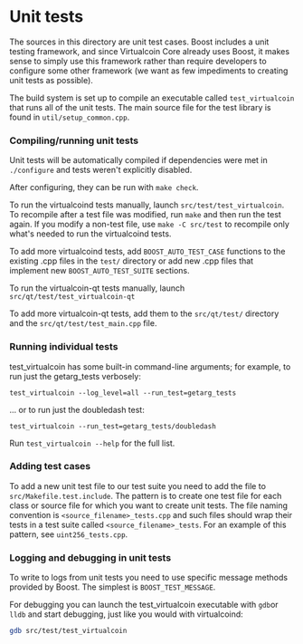 # Unit tests

The sources in this directory are unit test cases. Boost includes a
unit testing framework, and since Virtualcoin Core already uses Boost, it makes
sense to simply use this framework rather than require developers to
configure some other framework (we want as few impediments to creating
unit tests as possible).

The build system is set up to compile an executable called `test_virtualcoin`
that runs all of the unit tests. The main source file for the test library is found in
`util/setup_common.cpp`.

### Compiling/running unit tests

Unit tests will be automatically compiled if dependencies were met in `./configure`
and tests weren't explicitly disabled.

After configuring, they can be run with `make check`.

To run the virtualcoind tests manually, launch `src/test/test_virtualcoin`. To recompile
after a test file was modified, run `make` and then run the test again. If you
modify a non-test file, use `make -C src/test` to recompile only what's needed
to run the virtualcoind tests.

To add more virtualcoind tests, add `BOOST_AUTO_TEST_CASE` functions to the existing
.cpp files in the `test/` directory or add new .cpp files that
implement new `BOOST_AUTO_TEST_SUITE` sections.

To run the virtualcoin-qt tests manually, launch `src/qt/test/test_virtualcoin-qt`

To add more virtualcoin-qt tests, add them to the `src/qt/test/` directory and
the `src/qt/test/test_main.cpp` file.

### Running individual tests

test_virtualcoin has some built-in command-line arguments; for
example, to run just the getarg_tests verbosely:

    test_virtualcoin --log_level=all --run_test=getarg_tests

... or to run just the doubledash test:

    test_virtualcoin --run_test=getarg_tests/doubledash

Run `test_virtualcoin --help` for the full list.

### Adding test cases

To add a new unit test file to our test suite you need
to add the file to `src/Makefile.test.include`. The pattern is to create
one test file for each class or source file for which you want to create
unit tests. The file naming convention is `<source_filename>_tests.cpp`
and such files should wrap their tests in a test suite
called `<source_filename>_tests`. For an example of this pattern,
see `uint256_tests.cpp`.

### Logging and debugging in unit tests

To write to logs from unit tests you need to use specific message methods
provided by Boost. The simplest is `BOOST_TEST_MESSAGE`.

For debugging you can launch the test_virtualcoin executable with `gdb`or `lldb` and
start debugging, just like you would with virtualcoind:

```bash
gdb src/test/test_virtualcoin
```
